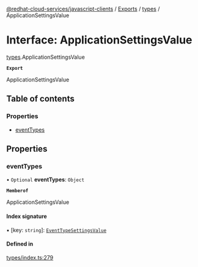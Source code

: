 [@redhat-cloud-services/javascript-clients](../README.md) / [Exports](../modules.md) / [types](../modules/types.md) / ApplicationSettingsValue

# Interface: ApplicationSettingsValue

[types](../modules/types.md).ApplicationSettingsValue

**`Export`**

ApplicationSettingsValue

## Table of contents

### Properties

- [eventTypes](types.ApplicationSettingsValue.md#eventtypes)

## Properties

### eventTypes

• `Optional` **eventTypes**: `Object`

**`Memberof`**

ApplicationSettingsValue

#### Index signature

▪ [key: `string`]: [`EventTypeSettingsValue`](types.EventTypeSettingsValue.md)

#### Defined in

[types/index.ts:279](https://github.com/RedHatInsights/javascript-clients/blob/main/packages/integrations/types/index.ts#L279)
